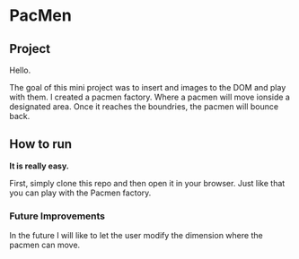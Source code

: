 # PacMen

## Project

Hello.

The goal of this mini project was to insert and images to the DOM and play with them. I created a pacmen factory. Where a pacmen will move ionside a designated area. Once it reaches the boundries, the pacmen will bounce back.

## How to run

**It is really easy.**

First, simply clone this repo and then open it in your browser. Just like that you can play with the Pacmen factory.

### Future Improvements

In the future I will like to let the user modify the dimension where the pacmen can move.
